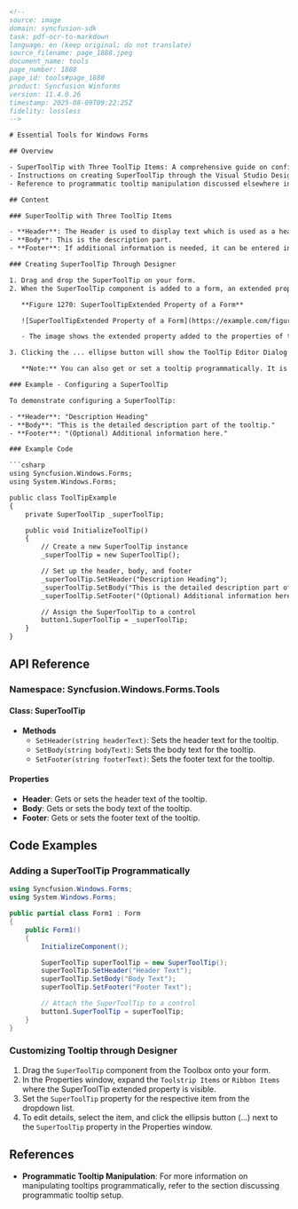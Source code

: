 ```html
<!-- 
source: image
domain: syncfusion-sdk
task: pdf-ocr-to-markdown
language: en (keep original; do not translate)
source_filename: page_1888.jpeg
document_name: tools
page_number: 1888
page_id: tools#page_1888
product: Syncfusion Winforms
version: 11.4.0.26
timestamp: 2025-08-09T09:22:25Z
fidelity: lossless
-->

# Essential Tools for Windows Forms

## Overview

- SuperToolTip with Three ToolTip Items: A comprehensive guide on configuring headers, bodies, and footers of tool tips.
- Instructions on creating SuperToolTip through the Visual Studio Designer, including property additions and customizations.
- Reference to programmatic tooltip manipulation discussed elsewhere in the documentation.

## Content

### SuperToolTip with Three ToolTip Items

- **Header**: The Header is used to display text which is used as a header for the tooltip.
- **Body**: This is the description part.
- **Footer**: If additional information is needed, it can be entered in the footer part.

### Creating SuperToolTip Through Designer

1. Drag and drop the SuperToolTip on your form.
2. When the SuperToolTip component is added to a form, an extended property will be added to the properties of every item in the toolstrip or tab item in the RibbonControlAdv.

   **Figure 1270: SuperToolTipExtended Property of a Form**

   ![SuperToolTipExtended Property of a Form](https://example.com/figure1270.png "SuperToolTipExtended Property of a Form")

   - The image shows the extended property added to the properties of the form, allowing customization of tooltips.

3. Clicking the ... ellipse button will show the ToolTip Editor Dialog Box. This editor lets you customize the ToolTip items.

   **Note:** You can also get or set a tooltip programmatically. It is discussed here.

### Example - Configuring a SuperToolTip

To demonstrate configuring a SuperToolTip:

- **Header**: "Description Heading"
- **Body**: "This is the detailed description part of the tooltip."
- **Footer**: "(Optional) Additional information here."

### Example Code

```csharp
using Syncfusion.Windows.Forms;
using System.Windows.Forms;

public class ToolTipExample
{
    private SuperToolTip _superToolTip;

    public void InitializeToolTip()
    {
        // Create a new SuperToolTip instance
        _superToolTip = new SuperToolTip();

        // Set up the header, body, and footer
        _superToolTip.SetHeader("Description Heading");
        _superToolTip.SetBody("This is the detailed description part of the tooltip.");
        _superToolTip.SetFooter("(Optional) Additional information here.");

        // Assign the SuperToolTip to a control
        button1.SuperToolTip = _superToolTip;
    }
}
```

## API Reference

### Namespace: Syncfusion.Windows.Forms.Tools

#### Class: SuperToolTip

- **Methods**
  - `SetHeader(string headerText)`: Sets the header text for the tooltip.
  - `SetBody(string bodyText)`: Sets the body text for the tooltip.
  - `SetFooter(string footerText)`: Sets the footer text for the tooltip.

#### Properties
- **Header**: Gets or sets the header text of the tooltip.
- **Body**: Gets or sets the body text of the tooltip.
- **Footer**: Gets or sets the footer text of the tooltip.

## Code Examples

### Adding a SuperToolTip Programmatically

```csharp
using Syncfusion.Windows.Forms;
using System.Windows.Forms;

public partial class Form1 : Form
{
    public Form1()
    {
        InitializeComponent();

        SuperToolTip superToolTip = new SuperToolTip();
        superToolTip.SetHeader("Header Text");
        superToolTip.SetBody("Body Text");
        superToolTip.SetFooter("Footer Text");

        // Attach the SuperToolTip to a control
        button1.SuperToolTip = superToolTip;
    }
}
```

### Customizing Tooltip through Designer

1. Drag the `SuperToolTip` component from the Toolbox onto your form.
2. In the Properties window, expand the `Toolstrip Items` or `Ribbon Items` where the SuperToolTip extended property is visible.
3. Set the `SuperToolTip` property for the respective item from the dropdown list.
4. To edit details, select the item, and click the ellipsis button (…) next to the `SuperToolTip` property in the Properties window.

## References

- **Programmatic Tooltip Manipulation**: For more information on manipulating tooltips programmatically, refer to the section discussing programmatic tooltip setup.

<!-- tags: [Syncfusion Winforms, SuperToolTip, Windows Forms, Designer Tools] keywords: [SuperToolTip, ToolTip, Header, Body, Footer, Designer, Programmatic ToolTip, Windows Forms, Visual Studio Designer] -->
```